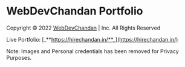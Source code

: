 # WebDevChandan Portfolio
Copyright © 2022 [WebDevChandan](https://github.com/WebDevChandan) | Inc. All Rights Reserved

Live Portfolio: [_**https://hirechandan.in/**_](https://hirechandan.in/)

Note:
Images and Personal credentials has been removed for Privacy Purposes.
